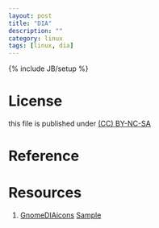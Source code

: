 ```yaml
---
layout: post
title: "DIA"
description: ""
category: linux
tags: [linux, dia]
---
```

{% include JB/setup %}
# License
this file is published under [(CC) BY-NC-SA](http://creativecommons.org/licenses/by-nc-sa/3.0/)

# Reference

# Resources
1. [GnomeDIAicons](http://gnomediaicons.sourceforge.net/) [Sample](http://i.stack.imgur.com/7ay03.png)
